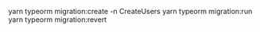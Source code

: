 yarn typeorm migration:create -n CreateUsers
yarn typeorm migration:run
yarn typeorm migration:revert